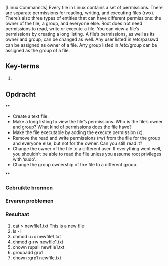  [Linux Commannds]
Every file in Linux contains a set of permissions. There are separate permissions for reading, writing, and executing files (rwx). There’s also three types of entities that can have different permissions: the owner of the file, a group, and everyone else. Root does not need permissions to read, write or execute a file.
You can view a file’s permissions by creating a long listing. A file’s permissions, as well as its owner and group, can be changed as well.
Any user listed in /etc/passwd can be assigned as owner of a file.
Any group listed in /etc/group can be assigned as the group of a file.


## Key-terms
1.
## Opdracht
**

- Create a text file.
- Make a long listing to view the file’s permissions. Who is the file’s owner and group? What kind of permissions does the file have?
- Make the file executable by adding the execute permission (x).
- Remove the read and write permissions (rw) from the file for the group and everyone else, but not for the owner. Can you still read it?
- Change the owner of the file to a different user. If everything went well, you shouldn’t be able to read the file unless you assume root privileges with ‘sudo’.
- Change the group ownership of the file to a different group.




**
### Gebruikte bronnen


### Ervaren problemen


### Resultaat
1. cat > newfile1.txt
This is a new file
2. ls -l
3. chmod u+x newfile1.txt
4. chmod g-rw newfile1.txt
5. chown rupali newfile1.txt
6. groupadd grp1
7. chown :grp1 newfile.txt
